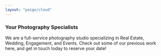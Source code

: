 ```yaml
---
layout: "paige/cloud"
---
```


### Your Photography Specialists

We are a full-service photography studio specializing in Real Estate, Wedding, Engagement, and Events. Check out some of our previous work here, and get in touch today to reserve your date!

